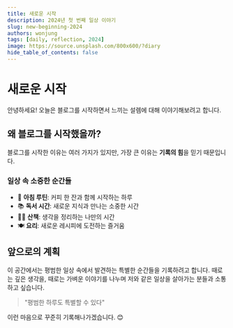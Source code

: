 ```yaml
---
title: 새로운 시작
description: 2024년 첫 번째 일상 이야기
slug: new-beginning-2024
authors: wonjung
tags: [daily, reflection, 2024]
image: https://source.unsplash.com/800x600/?diary
hide_table_of_contents: false
---
```


# 새로운 시작

안녕하세요! 오늘은 블로그를 시작하면서 느끼는 설렘에 대해 이야기해보려고 합니다.

## 왜 블로그를 시작했을까?

블로그를 시작한 이유는 여러 가지가 있지만, 가장 큰 이유는 **기록의 힘**을 믿기 때문입니다.

### 일상 속 소중한 순간들

- 🌅 **아침 루틴**: 커피 한 잔과 함께 시작하는 하루
- 📚 **독서 시간**: 새로운 지식과 만나는 소중한 시간
- 🚶‍♀️ **산책**: 생각을 정리하는 나만의 시간
- 🍽️ **요리**: 새로운 레시피에 도전하는 즐거움

## 앞으로의 계획

이 공간에서는 평범한 일상 속에서 발견하는 특별한 순간들을 기록하려고 합니다.
때로는 깊은 생각을, 때로는 가벼운 이야기를 나누며
저와 같은 일상을 살아가는 분들과 소통하고 싶습니다.

> "평범한 하루도 특별할 수 있다"

이런 마음으로 꾸준히 기록해나가겠습니다. 😊
